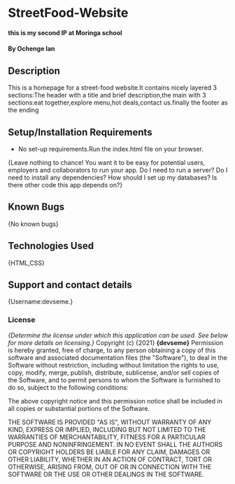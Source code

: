 # StreetFood-Website
#### this is my second IP at Moringa school
#### By **Ochenge Ian**
## Description
This is a homepage for a street-food website.It contains nicely layered 3 sections:The header with a title and brief description,the main with 3 sections:eat together,explore menu,hot deals,contact us.finally the footer as the ending 
## Setup/Installation Requirements
* No set-up requirements.Run the index.html file on your browser.

{Leave nothing to chance! You want it to be easy for potential users, employers and collaborators to run your app. Do I need to run a server? Do I need to install any dependencies? How should I set up my databases? Is there other code this app depends on?}
## Known Bugs
{No known bugs}
## Technologies Used
{HTML,CSS}
## Support and contact details
{Username:devseme.}
### License
*{Determine the license under which this application can be used.  See below for more details on licensing.}*
Copyright (c) {2021} **{devseme}**
Permission is hereby granted, free of charge, to any person obtaining a copy
of this software and associated documentation files (the "Software"), to deal
in the Software without restriction, including without limitation the rights
to use, copy, modify, merge, publish, distribute, sublicense, and/or sell
copies of the Software, and to permit persons to whom the Software is
furnished to do so, subject to the following conditions:

The above copyright notice and this permission notice shall be included in all
copies or substantial portions of the Software.

THE SOFTWARE IS PROVIDED "AS IS", WITHOUT WARRANTY OF ANY KIND, EXPRESS OR
IMPLIED, INCLUDING BUT NOT LIMITED TO THE WARRANTIES OF MERCHANTABILITY,
FITNESS FOR A PARTICULAR PURPOSE AND NONINFRINGEMENT. IN NO EVENT SHALL THE
AUTHORS OR COPYRIGHT HOLDERS BE LIABLE FOR ANY CLAIM, DAMAGES OR OTHER
LIABILITY, WHETHER IN AN ACTION OF CONTRACT, TORT OR OTHERWISE, ARISING FROM,
OUT OF OR IN CONNECTION WITH THE SOFTWARE OR THE USE OR OTHER DEALINGS IN THE
SOFTWARE.
